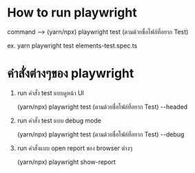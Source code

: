 # How to run playwright

command --> (yarn/npx) playwright test (ตามด้วยชื่อไฟล์ที่อยาก Test)

ex. yarn playwright test elements-test.spec.ts

# คำสั่งต่างๆของ playwright

1. run คำสั่ง test แบบดูหน้า UI

   (yarn/npx) playwright test (ตามด้วยชื่อไฟล์ที่อยาก Test) --headed

2. run คำสั่ง test แบบ debug mode

   (yarn/npx) playwright test (ตามด้วยชื่อไฟล์ที่อยาก Test) --debug

3. run คำสั่งแบบ open report ของ browser ต่างๆ

   (yarn/npx) playwright show-report
